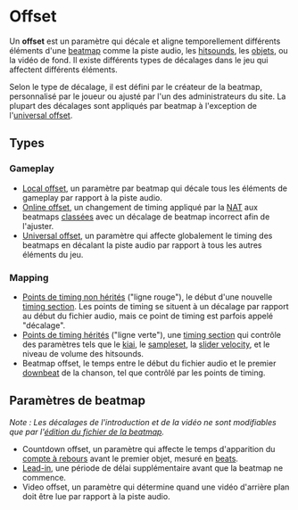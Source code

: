 # Offset

Un **offset** est un paramètre qui décale et aligne temporellement différents éléments d'une [beatmap](/wiki/Beatmap) comme la piste audio, les [hitsounds](/wiki/Beatmapping/Hitsound), les [objets](/wiki/Gameplay/Hit_object), ou la vidéo de fond. Il existe différents types de décalages dans le jeu qui affectent différents éléments.

Selon le type de décalage, il est défini par le créateur de la beatmap, personnalisé par le joueur ou ajusté par l'un des administrateurs du site. La plupart des décalages sont appliqués par beatmap à l'exception de l'[universal offset](#gameplay).

## Types

### Gameplay

- [Local offset](/wiki/Offset/Local_offset), un paramètre par beatmap qui décale tous les éléments de gameplay par rapport à la piste audio.
- [Online offset](/wiki/Offset/Online_offset), un changement de timing appliqué par la [NAT](/wiki/People/Nomination_Assessment_Team) aux beatmaps [classées](/wiki/Beatmap/Category#classée) avec un décalage de beatmap incorrect afin de l'ajuster.
- [Universal offset](/wiki/Offset/Universal_offset), un paramètre qui affecte globalement le timing des beatmaps en décalant la piste audio par rapport à tous les autres éléments du jeu.

### Mapping

- [Points de timing non hérités](/wiki/Client/Beatmap_editor/Timing#uninherited-timing-point) ("ligne rouge"), le début d'une nouvelle [timing section](/wiki/Client/Beatmap_editor/Timing). Les points de timing se situent à un décalage par rapport au début du fichier audio, mais ce point de timing est parfois appelé "décalage".
- [Points de timing hérités](/wiki/Client/Beatmap_editor/Timing#inherited-timing-point) ("ligne verte"), une [timing section](/wiki/Client/Beatmap_editor/Timing) qui contrôle des paramètres tels que le [kiai](/wiki/Gameplay/Kiai_time), le [sampleset](/wiki/Beatmapping/Sampleset), la [slider velocity](/wiki/Gameplay/Hit_object/Slider/Slider_velocity), et le niveau de volume des hitsounds.
- Beatmap offset, le temps entre le début du fichier audio et le premier [downbeat](/wiki/Music_theory/Downbeat) de la chanson, tel que contrôlé par les points de timing.

## Paramètres de beatmap

*Note : Les décalages de l'introduction et de la vidéo ne sont modifiables que par l'[édition du fichier de la beatmap](/wiki/Client/File_formats/Osu_(file_format)).*

- Countdown offset, un paramètre qui affecte le temps d'apparition du [compte à rebours](/wiki/Beatmap/Countdown) avant le premier objet, mesuré en [beats](/wiki/Music_theory/Beat).
- [Lead-in](/wiki/Beatmap/Lead-in_time), une période de délai supplémentaire avant que la beatmap ne commence.
- Video offset, un paramètre qui détermine quand une vidéo d'arrière plan doit être lue par rapport à la piste audio.
